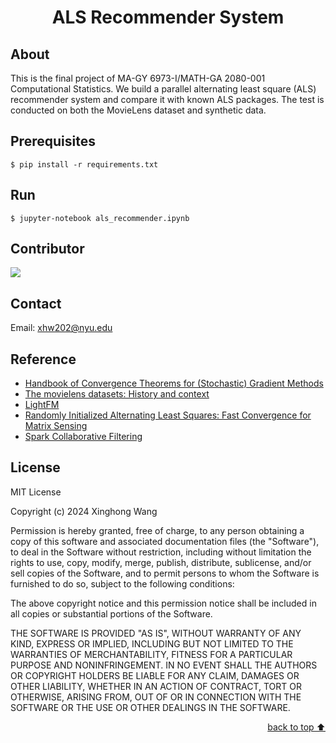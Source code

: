 <!-- Intro-->

<!--
* Thanks for reviewing my Project-README-Template! 
* 
* Read the comments for an easy step by step guide. Enjoy!
-->

<!-- Shields Section--> <!-- Optional -->

<!-- 
* Insert project shields and badges through this link https://shields.io/
* 
*
-->
# <div align="center"> ALS Recommender System </div>



<!-- Logo Section  --> <!-- Required -->

<!--
* Insert your github profile URL in the <a> "href" attribute below (line-25)
* 
* Insert an image URL in the <img> "src" attribute bellow. (line-26)
-->



<!-- Project title 
* use a dynamic typing-SvG here https://readme-typing-svg.demolab.com/demo/
*
*  Instead you can type your project name after a # header
-->



## About<!-- Required -->
<!-- 
* information about the project 
* 
* keep it short and sweet
--> This is the final project of MA-GY 6973-I/MATH-GA 2080-001 Computational Statistics. We build a parallel alternating least square (ALS) recommender system and compare it with known ALS packages. The test is conducted on both the MovieLens dataset and synthetic data.


## Prerequisites
```
$ pip install -r requirements.txt
```


## Run<!-- Required -->
```
$ jupyter-notebook als_recommender.ipynb
```



## Contributor<!-- Required -->
<!-- 
* Without contribution we wouldn't have open source. 
* 
* Generate github contributors Image here https://contrib.rocks/preview?repo=angular%2Fangular-ja
-->
<a href="https://github.com/kiddddd1218/Computational-Stats-Final-Project/graphs/contributors">
  <img src="https://contrib.rocks/image?repo=kiddddd1218/Computational-Stats-Final-Project" />
</a>

## Contact<!-- Required -->
<!-- 
* add your email and contact info here
* 
* 
-->
Email: xhw202@nyu.edu
## Reference<!-- Optional -->
<!-- 
* Credit where it's do 
* 
* Feel free to share your inspiration sources, Stackoverflow questions, github repos, tools etc.
-->
- [Handbook of Convergence Theorems for (Stochastic) Gradient Methods](https://arxiv.org/abs/2301.11235)
- [The movielens datasets: History and context](https://dl.acm.org/doi/10.1145/2827872)
- [LightFM](https://github.com/lyst/lightfm)
- [Randomly Initialized Alternating Least Squares: Fast Convergence for Matrix Sensing](https://arxiv.org/abs/2204.11516)
- [Spark Collaborative Filtering](https://spark.apache.org/docs/latest/ml-collaborative-filtering.html)




## License<!-- Optional -->
<!-- 
* Here you can add project license for copyrights and distribution 
* 
* check this website for an easy reference https://choosealicense.com/)
-->
MIT License

Copyright (c) 2024 Xinghong Wang

Permission is hereby granted, free of charge, to any person obtaining a copy
of this software and associated documentation files (the "Software"), to deal
in the Software without restriction, including without limitation the rights
to use, copy, modify, merge, publish, distribute, sublicense, and/or sell
copies of the Software, and to permit persons to whom the Software is
furnished to do so, subject to the following conditions:

The above copyright notice and this permission notice shall be included in all
copies or substantial portions of the Software.

THE SOFTWARE IS PROVIDED "AS IS", WITHOUT WARRANTY OF ANY KIND, EXPRESS OR
IMPLIED, INCLUDING BUT NOT LIMITED TO THE WARRANTIES OF MERCHANTABILITY,
FITNESS FOR A PARTICULAR PURPOSE AND NONINFRINGEMENT. IN NO EVENT SHALL THE
AUTHORS OR COPYRIGHT HOLDERS BE LIABLE FOR ANY CLAIM, DAMAGES OR OTHER
LIABILITY, WHETHER IN AN ACTION OF CONTRACT, TORT OR OTHERWISE, ARISING FROM,
OUT OF OR IN CONNECTION WITH THE SOFTWARE OR THE USE OR OTHER DEALINGS IN THE
SOFTWARE.

<!-- - Use this html element to create a back to top button. -->
<p align="right"><a href="#how-to-use-this-project">back to top ⬆️</a></p>
